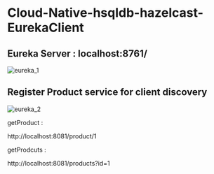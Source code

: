 # Cloud-Native-hsqldb-hazelcast-EurekaClient

## Eureka Server : localhost:8761/

![eureka_1](https://user-images.githubusercontent.com/9671419/81117965-9eebf280-8f45-11ea-9bf5-68e7ab7babcd.PNG)

## Register Product service for client discovery

![eureka_2](https://user-images.githubusercontent.com/9671419/81118073-d9ee2600-8f45-11ea-91c4-ad3ebe7f079f.PNG)

getProduct :

http://localhost:8081/product/1


getProdcuts :

http://localhost:8081/products?id=1


